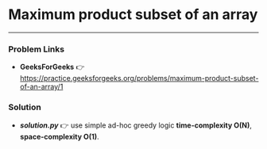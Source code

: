 # Maximum product subset of an array

---

### Problem Links
- **__GeeksForGeeks__** :point_right: https://practice.geeksforgeeks.org/problems/maximum-product-subset-of-an-array/1

### Solution
- **_solution.py_** :point_right: use simple ad-hoc greedy logic **time-complexity O(N)**, **space-complexity O(1)**.
